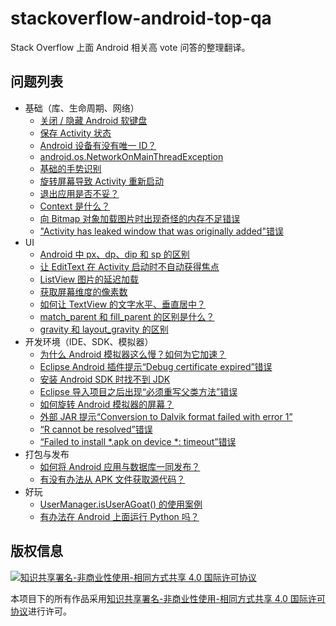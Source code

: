 # stackoverflow-android-top-qa

Stack Overflow 上面 Android 相关高 vote 问答的整理翻译。

## 问题列表

 - 基础（库、生命周期、网络）
   - [关闭 / 隐藏 Android 软键盘](https://github.com/7beta/stackoverflow-android-top-qa/blob/master/contents/close-hide-the-android-soft-keyboard.md)
   - [保存 Activity 状态](https://github.com/7beta/stackoverflow-android-top-qa/blob/master/contents/saving-activity-state-in-android.md)
   - [Android 设备有没有唯一 ID？](https://github.com/7beta/stackoverflow-android-top-qa/blob/master/contents/is-there-a-unique-android-device-id.md)
   - [android.os.NetworkOnMainThreadException](https://github.com/7beta/stackoverflow-android-top-qa/blob/master/contents/android-os-networkonmainthreadexception.md)
   - [基础的手势识别](https://github.com/7beta/stackoverflow-android-top-qa/blob/master/contents/android-basic-gesture-detection.md)
   - [旋转屏幕导致 Activity 重新启动](https://github.com/7beta/stackoverflow-android-top-qa/blob/master/contents/activity-restart-on-rotation-android.md)
   - [退出应用是否不妥？](https://github.com/7beta/stackoverflow-android-top-qa/blob/master/contents/quitting-an-application-is-that-frowned-upon.md)
   - [Context 是什么？](https://github.com/7beta/stackoverflow-android-top-qa/blob/master/contents/what-is-context-in-android.md)
   - [向 Bitmap 对象加载图片时出现奇怪的内存不足错误](https://github.com/7beta/stackoverflow-android-top-qa/blob/master/contents/strange-out-of-memory-issue-while-loading-an-image-to-a-bitmap-object.md)
   - ["Activity has leaked window that was originally added"错误](https://github.com/7beta/stackoverflow-android-top-qa/blob/master/contents/activity-has-leaked-window-that-was-originally-added.md)
 - UI
   - [Android 中 px、dp、dip 和 sp 的区别](https://github.com/7beta/stackoverflow-android-top-qa/blob/master/contents/difference-between-px-dp-dip-and-sp-in-android.md)
   - [让 EditText 在 Activity 启动时不自动获得焦点](https://github.com/7beta/stackoverflow-android-top-qa/blob/master/contents/stop-edittext-from-gaining-focus-at-activity-startup.md)
   - [ListView 图片的延迟加载](https://github.com/7beta/stackoverflow-android-top-qa/blob/master/contents/lazy-load-of-images-in-listview.md)
   - [获取屏幕维度的像素数](https://github.com/7beta/stackoverflow-android-top-qa/blob/master/contents/get-screen-dimensions-in-pixels.md)
   - [如何让 TextView 的文字水平、垂直居中？](https://github.com/7beta/stackoverflow-android-top-qa/blob/master/contents/how-do-i-center-text-horizontally-and-vertically-in-a-textview-in-android.md)
   - [match_parent 和 fill_parent 的区别是什么？](https://github.com/7beta/stackoverflow-android-top-qa/blob/master/contents/what-is-the-difference-between-match-parent-and-fill-parent.md)
   - [gravity 和 layout_gravity 的区别](https://github.com/7beta/stackoverflow-android-top-qa/blob/master/contents/gravity-and-layout-gravity-on-android.md)
 - 开发环境（IDE、SDK、模拟器）
   - [为什么 Android 模拟器这么慢？如何为它加速？](https://github.com/7beta/stackoverflow-android-top-qa/blob/master/contents/why-is-the-android-emulator-so-slow-how-can-we-speed-up-the-android-emulator.md)
   - [Eclipse Android 插件提示“Debug certificate expired”错误](https://github.com/7beta/stackoverflow-android-top-qa/blob/master/contents/debug-certificate-expired-error-in-eclipse-android-plugins.md)
   - [安装 Android SDK 时找不到 JDK](https://github.com/7beta/stackoverflow-android-top-qa/blob/master/contents/android-sdk-installation-doesnt-find-jdk.md)
   - [Eclipse 导入项目之后出现“必须重写父类方法”错误](https://github.com/7beta/stackoverflow-android-top-qa/blob/master/contents/must-override-a-superclass-method-errors-after-importing-a-project-into-eclipse.md)
   - [如何旋转 Android 模拟器的屏幕？](https://github.com/7beta/stackoverflow-android-top-qa/blob/master/contents/how-to-rotate-the-android-emulator-display.md)
   - [外部 JAR 提示“Conversion to Dalvik format failed with error 1”](https://github.com/7beta/stackoverflow-android-top-qa/blob/master/contents/conversion-to-dalvik-format-failed-with-error-1-on-external-jar.md)
   - [“R cannot be resolved”错误](https://github.com/7beta/stackoverflow-android-top-qa/blob/master/contents/r-cannot-be-resolved-android-error.md)
   - [“Failed to install *.apk on device *: timeout”错误](https://github.com/7beta/stackoverflow-android-top-qa/blob/master/contents/android-error-failed-to-install-apk-on-device-timeout.md)
 - 打包与发布
   - [如何将 Android 应用与数据库一同发布？](https://github.com/7beta/stackoverflow-android-top-qa/blob/master/contents/how-to-ship-an-android-application-with-a-database.md)
   - [有没有办法从 APK 文件获取源代码？](https://github.com/7beta/stackoverflow-android-top-qa/blob/master/contents/is-there-a-way-to-get-the-source-code-from-an-apk-file.md)
 - 好玩
   - [UserManager.isUserAGoat() 的使用案例](https://github.com/7beta/stackoverflow-android-top-qa/blob/master/contents/proper-use-cases-for-android-usermanager-isuseragoat.md)
   - [有办法在 Android 上面运行 Python 吗？](https://github.com/7beta/stackoverflow-android-top-qa/blob/master/contents/is-there-a-way-to-run-python-on-android.md)

## 版权信息

[![知识共享署名-非商业性使用-相同方式共享 4.0 国际许可协议](https://i.creativecommons.org/l/by-nc-sa/4.0/88x31.png)](http://creativecommons.org/licenses/by-nc-sa/4.0/)

本项目下的所有作品采用[知识共享署名-非商业性使用-相同方式共享 4.0 国际许可协议](http://creativecommons.org/licenses/by-nc-sa/4.0/)进行许可。
